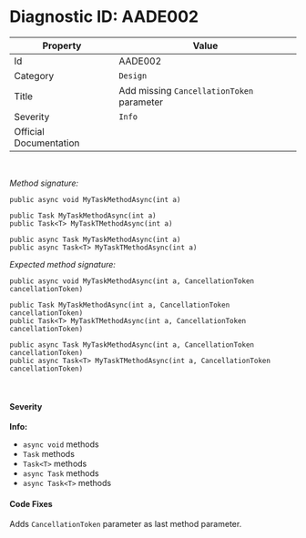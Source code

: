 # Diagnostic ID: AADE002

| Property               | Value                                           |
| ---------------------- | ------------------------------------------------|
| Id                     | AADE002                                         |
| Category				 | `Design`										   |
| Title                  | Add missing `CancellationToken` parameter     |
| Severity               | `Info`                                         |
| Official Documentation |                                                 |

<br />

_Method signature:_

```
public async void MyTaskMethodAsync(int a)

public Task MyTaskMethodAsync(int a)
public Task<T> MyTaskTMethodAsync(int a)

public async Task MyTaskMethodAsync(int a)
public async Task<T> MyTaskTMethodAsync(int a)
```

_Expected method signature:_

```
public async void MyTaskMethodAsync(int a, CancellationToken cancellationToken)

public Task MyTaskMethodAsync(int a, CancellationToken cancellationToken)
public Task<T> MyTaskTMethodAsync(int a, CancellationToken cancellationToken)

public async Task MyTaskMethodAsync(int a, CancellationToken cancellationToken)
public async Task<T> MyTaskTMethodAsync(int a, CancellationToken cancellationToken)
```

<br/>

#### Severity

__Info:__

 - `async void` methods
 - `Task` methods
 - `Task<T>` methods
 - `async Task` methods
 - `async Task<T>` methods

#### Code Fixes
Adds `CancellationToken` parameter as last method parameter.